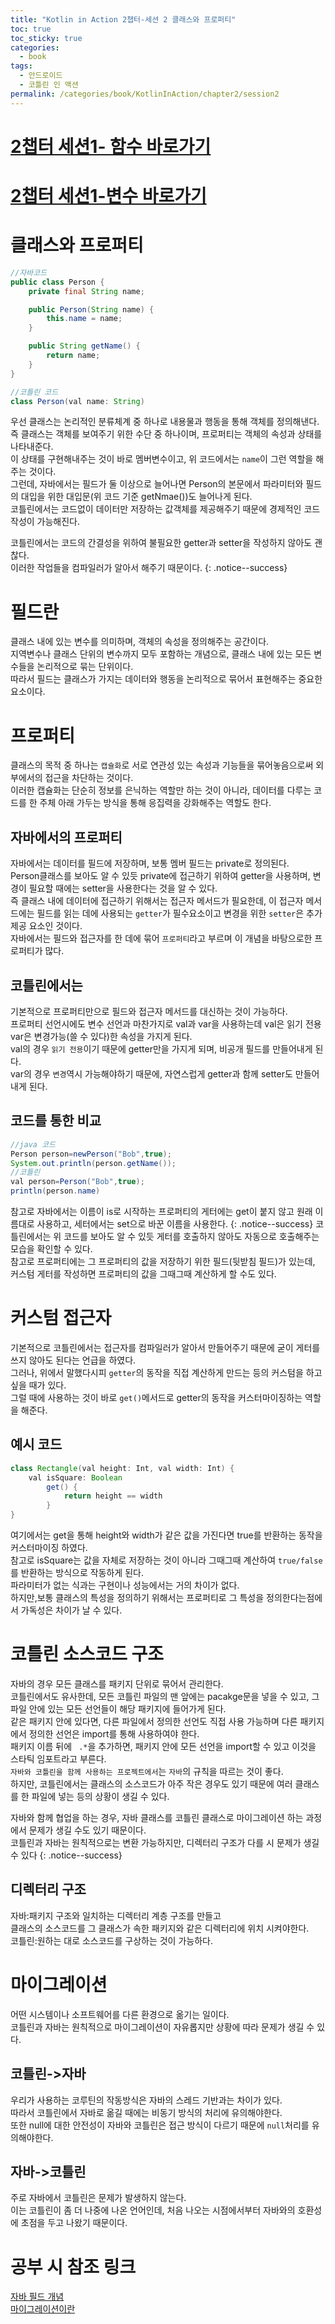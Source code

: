 ```yaml
---
title: "Kotlin in Action 2챕터-세션 2 클래스와 프로퍼티"
toc: true
toc_sticky: true
categories:
  - book
tags:
  - 안드로이드
  - 코틀린 인 액션
permalink: /categories/book/KotlinInAction/chapter2/session2
---
```

# [2챕터 세션1- 함수 바로가기](https://park-yina.github.io/categories/book/KotlinInAction/chapter2/session1)
# [2챕터 세션1-변수 바로가기](https://park-yina.github.io/categories/book/KotlinInAction/chapter2/session1/1)
# 클래스와 프로퍼티
```java
//자바코드
public class Person {
    private final String name;

    public Person(String name) {
        this.name = name;
    }

    public String getName() {
        return name;
    }
}

//코틀린 코드
class Person(val name: String)
```
우선 클래스는 논리적인 분류체계 중 하나로 내용물과 행동을 통해 객체를 정의해낸다.<br>
즉 클래스는 객체를 보여주기 위한 수단 중 하나이며, 프로퍼티는 객체의 속성과 상태를 나타내준다.<br>
이 상태를 구현해내주는 것이 바로 멤버변수이고, 위 코드에서는 `name`이 그런 역할을 해주는 것이다.<br>
그런데, 자바에서는 필드가 둘 이상으로 늘어나면 Person의 본문에서 파라미터와 필드의 대입을 위한 대입문(위 코드 기준 getNmae())도 늘어나게 된다.<br>
코틀린에서는 코드없이 데이터만 저장하는 값객체를 제공해주기 때문에 경제적인 코드 작성이 가능해진다.<br>

코틀린에서는 코드의 간결성을 위하여 불필요한 getter과 setter을 작성하지 않아도 괜찮다.<br>
이러한 작업들을 컴파일러가 알아서 해주기 때문이다.
{: .notice--success}
# 필드란
클래스 내에 있는 변수를 의미하며, 객체의 속성을 정의해주는 공간이다.<br>
지역변수나 클래스 단위의 변수까지 모두 포함하는 개념으로, 클래스 내에 있는 모든 변수들을 논리적으로 묶는 단위이다.<br>
따라서 필드는 클래스가 가지는 데이터와 행동을 논리적으로 묶어서 표현해주는 중요한 요소이다.
# 프로퍼티
클래스의 목적 중 하나는 `캡슐화`로 서로 연관성 있는 속성과 기능들을 묶어놓음으로써 외부에서의 접근을 차단하는 것이다.<br>
이러한 캡슐화는 단순히 정보를 은닉하는 역할만 하는 것이 아니라, 데이터를 다루는 코드를 한 주체 아래 가두는 방식을 통해 응집력을 강화해주는 역할도 한다.<br>
## 자바에서의 프로퍼티
자바에서는 데이터를 필드에 저장하며, 보통 멤버 필드는 private로 정의된다.<br>
Person클래스를 보아도 알 수 있듯 private에 접근하기 위하여 getter을 사용하며, 변경이 필요할 때에는 setter을 사용한다는 것을 알 수 있다.<br>
즉 클래스 내에 데이터에 접근하기 위해서는 접근자 메서드가 필요한데, 이 접근자 메서드에는 필드를 읽는 데에 사용되는 `getter`가 필수요소이고 변경을 위한 `setter`은 추가제공 요소인 것이다.<br>
자바에서는 필드와 접근자를 한 데에 묶어 `프로퍼티`라고 부르며 이 개념을 바탕으로한 프로퍼티가 많다.
## 코틀린에서는
기본적으로 프로퍼티만으로 필드와 접근자 메서드를 대신하는 것이 가능하다.<br>
프로퍼티 선언시에도 변수 선언과 마찬가지로 val과 var을 사용하는데 val은 읽기 전용 var은 변경가능(쓸 수 있다)한 속성을 가지게 된다.<br>
val의 경우 `읽기 전용`이기 때문에 getter만을 가지게 되며, 비공개 필드를 만들어내게 된다.<br>
var의 경우 `변경`역시 가능해야하기 때문에, 자연스럽게 getter과 함께 setter도 만들어내게 된다.
## 코드를 통한 비교
```java
//java 코드
Person person=newPerson("Bob",true);
System.out.println(person.getName());
//코틀린
val person=Person("Bob",true);
println(person.name)
```

참고로 자바에서는 이름이 is로 시작하는 프로퍼티의 게터에는 get이 붙지 않고 원래 이름대로 사용하고, 세터에서는 set으로 바꾼 이름을 사용한다.
{: .notice--success}
코틀린에서는 위 코드를 보아도 알 수 있듯 게터를 호출하지 않아도 자동으로 호출해주는 모습을 확인할 수 있다.<br>
참고로 프로퍼티에는 그 프로퍼티의 값을 저장하기 위한 필드(뒷받침 필드)가 있는데, 커스텀 게터를 작성하면 프로퍼티의 값을 그때그때 계산하게 할 수도 있다.
# 커스텀 접근자
기본적으로 코틀린에서는 접근자를 컴파일러가 알아서 만들어주기 때문에 굳이 게터를 쓰지 않아도 된다는 언급을 하였다.<br>
그러나, 위에서 말했다시피 `getter`의 동작을 직접 계산하게 만드는 등의 커스텀을 하고싶을 때가 있다.<br>
그럴 때에 사용하는 것이 바로 `get()`메서드로 getter의 동작을 커스터마이징하는 역할을 해준다.
## 예시 코드
```java
class Rectangle(val height: Int, val width: Int) {
    val isSquare: Boolean
        get() {
            return height == width
        }
}
```
여기에서는 get을 통해 height와 width가 같은 값을 가진다면 true를 반환하는 동작을 커스터마이징 하였다.<br>
참고로 isSquare는 값을 자체로 저장하는 것이 아니라 그때그때 계산하여 `true/false`를 반환하는 방식으로 작동하게 된다.<br>
파라미터가 없는 식과는 구현이나 성능에서는 거의 차이가 없다.<br>
하지만,보통 클래스의 특성을 정의하기 위해서는 프로퍼티로 그 특성을 정의한다는점에서 가독성은 차이가 날 수 있다.
# 코틀린 소스코드 구조
자바의 경우 모든 클래스를 패키지 단위로 묶어서 관리한다.<br>
코틀린에서도 유사한데, 모든 코틀린 파일의 맨 앞에는 pacakge문을 넣을 수 있고, 그 파일 안에 있는 모든 선언들이 해당 패키지에 들어가게 된다.<br>
같은 패키지 안에 있다면, 다른 파일에서 정의한 선언도 직접 사용 가능하며 다른 패키지에서 정의한 선언은 import를 통해 사용하여야 한다.<br>
패키지 이름 뒤에 ` .*`을 추가하면, 패키지 안에 모든 선언을 import할 수 있고 이것을 스타틱 임포트라고 부른다.<br>
`자바와 코틀린을 함께 사용하는 프로젝트에서`는 `자바`의 규칙을 따르는 것이 좋다.<br>
하지만, 코틀린에서는 클래스의 소스코드가 아주 작은 경우도 있기 때문에 여러 클래스를 한 파일에 넣는 등의 상황이 생길 수 있다.<br>

자바와 함께 협업을 하는 경우, 자바 클래스를 코틀린 클래스로 마이그레이션 하는 과정에서 문제가 생길 수도 있기 때문이다.<br>
코틀린과 자바는 원칙적으로는 변환 가능하지만, 디렉터리 구조가 다를 시 문제가 생길 수 있다
{: .notice--success}

## 디렉터리 구조
자바:패키지 구조와 일치하는 디렉터리 계층 구조를 만들고<br>
클래스의 소스코드를 그 클래스가 속한 패키지와 같은 디렉터리에 위치 시켜야한다.<br>
코틀린:원하는 대로 소스코드를 구상하는 것이 가능하다.
# 마이그레이션
어떤 시스템이나 소프트웨어를 다른 환경으로 옮기는 일이다.<br>
코틀린과 자바는 원칙적으로 마이그레이션이 자유롭지만 상황에 따라 문제가 생길 수 있다.<br>
## 코틀린->자바
우리가 사용하는 코루틴의 작동방식은 자바의 스레드 기반과는 차이가 있다.<br>
따라서 코틀린에서 자바로 옮길 때에는 비동기 방식의 처리에 유의해야한다.<br>
또한 null에 대한 안전성이 자바와 코틀린은 접근 방식이 다르기 때문에 `null`처리를 유의해야한다.
## 자바->코틀린
주로 자바에서 코틀린은 문제가 발생하지 않는다.<br>
이는 코틀린이 좀 더 나중에 나온 언어인데, 처음 나오는 시점에서부터 자바와의 호환성에 초점을 두고 나왔기 때문이다.

# 공부 시 참조 링크
[자바 필드 개념](https://ittrue.tistory.com/118)<br>
[마이그레이션이란](https://www.redhat.com/ko/topics/automation/what-is-it-migration#%EA%B0%9C%EC%9A%94)